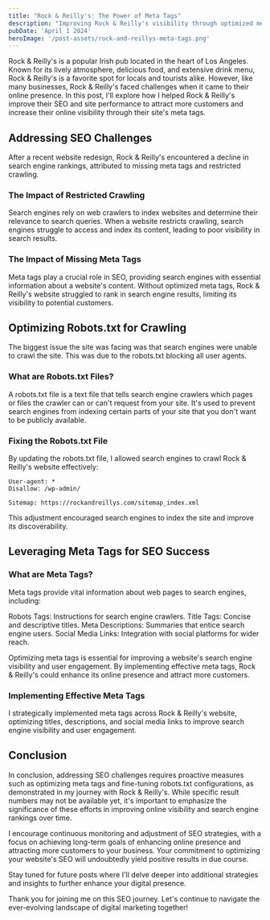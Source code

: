 ```yaml
---
title: "Rock & Reilly's: The Power of Meta Tags"
description: "Improving Rock & Reilly's visibility through optimized meta tags."
pubDate: 'April 1 2024'
heroImage: '/post-assets/rock-and-reillys-meta-tags.png'
---
```


Rock & Reilly's is a popular Irish pub located in the heart of Los Angeles. Known for its lively atmosphere, delicious food, and extensive drink menu, Rock & Reilly's is a favorite spot for locals and tourists alike. However, like many businesses, Rock & Reilly's faced challenges when it came to their online presence. In this post, I'll explore how I helped Rock & Reilly's improve their SEO and site performance to attract more customers and increase their online visibility through their site's meta tags.

## Addressing SEO Challenges

After a recent website redesign, Rock & Reilly's encountered a decline in search engine rankings, attributed to missing meta tags and restricted crawling.

### The Impact of Restricted Crawling

Search engines rely on web crawlers to index websites and determine their relevance to search queries. When a website restricts crawling, search engines struggle to access and index its content, leading to poor visibility in search results.

### The Impact of Missing Meta Tags

Meta tags play a crucial role in SEO, providing search engines with essential information about a website's content. Without optimized meta tags, Rock & Reilly's website struggled to rank in search engine results, limiting its visibility to potential customers.

## Optimizing Robots.txt for Crawling

The biggest issue the site was facing was that search engines were unable to crawl the site. This was due to the robots.txt blocking all user agents.

### What are Robots.txt Files?

A robots.txt file is a text file that tells search engine crawlers which pages or files the crawler can or can't request from your site. It's used to prevent search engines from indexing certain parts of your site that you don't want to be publicly available.

### Fixing the Robots.txt File

By updating the robots.txt file, I allowed search engines to crawl Rock & Reilly's website effectively:

```text
User-agent: *
Disallow: /wp-admin/

Sitemap: https://rockandreillys.com/sitemap_index.xml
```

This adjustment encouraged search engines to index the site and improve its discoverability.

## Leveraging Meta Tags for SEO Success

### What are Meta Tags?

Meta tags provide vital information about web pages to search engines, including:

Robots Tags: Instructions for search engine crawlers.
Title Tags: Concise and descriptive titles.
Meta Descriptions: Summaries that entice search engine users.
Social Media Links: Integration with social platforms for wider reach.

Optimizing meta tags is essential for improving a website's search engine visibility and user engagement. By implementing effective meta tags, Rock & Reilly's could enhance its online presence and attract more customers.

### Implementing Effective Meta Tags

I strategically implemented meta tags across Rock & Reilly's website, optimizing titles, descriptions, and social media links to improve search engine visibility and user engagement.

## Conclusion

In conclusion, addressing SEO challenges requires proactive measures such as optimizing meta tags and fine-tuning robots.txt configurations, as demonstrated in my journey with Rock & Reilly's. While specific result numbers may not be available yet, it's important to emphasize the significance of these efforts in improving online visibility and search engine rankings over time.

I encourage continuous monitoring and adjustment of SEO strategies, with a focus on achieving long-term goals of enhancing online presence and attracting more customers to your business. Your commitment to optimizing your website's SEO will undoubtedly yield positive results in due course.

Stay tuned for future posts where I'll delve deeper into additional strategies and insights to further enhance your digital presence.

Thank you for joining me on this SEO journey. Let's continue to navigate the ever-evolving landscape of digital marketing together!
